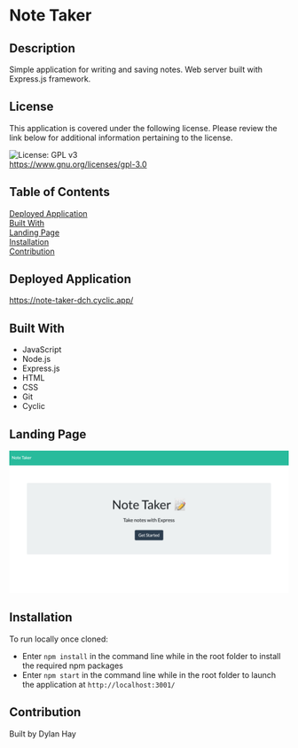 # Note Taker

## Description
Simple application for writing and saving notes. Web server built with Express.js framework.

## License  
This application is covered under the following license. Please review the link below for additional information pertaining to the license.
    
![License: GPL v3](https://img.shields.io/badge/License-GPLv3-blue.svg)  
https://www.gnu.org/licenses/gpl-3.0

## Table of Contents
[Deployed Application](#deployed-application)  
[Built With](#built-with)  
[Landing Page](#landing-page)  
[Installation](#installation)  
[Contribution](#contribution)  

## Deployed Application
https://note-taker-dch.cyclic.app/

## Built With
* JavaScript
* Node.js
* Express.js
* HTML
* CSS
* Git
* Cyclic

## Landing Page
![Screenshot](./public/assets/images/note-taker-land.png "Landing Page")

## Installation
To run locally once cloned:
* Enter `npm install` in the command line while in the root folder to install the required npm packages
* Enter `npm start` in the command line while in the root folder to launch the application at `http://localhost:3001/`

## Contribution
Built by Dylan Hay